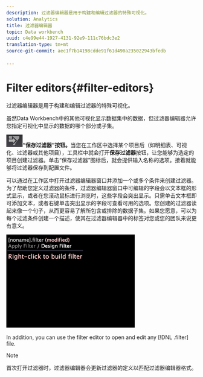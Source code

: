 ```yaml
---
description: 过滤器编辑器是用于构建和编辑过滤器的特殊可视化。
solution: Analytics
title: 过滤器编辑器
topic: Data workbench
uuid: c4e99e44-1927-4131-92e9-111c76bdc3e2
translation-type: tm+mt
source-git-commit: aec1f7b14198cdde91f61d490a235022943bfedb

---
```



# Filter editors{#filter-editors}

过滤器编辑器是用于构建和编辑过滤器的特殊可视化。

虽然Data Workbench中的其他可视化显示数据集中的数据，但过滤器编辑器允许您指定可视化中显示的数据的哪个部分或子集。

![](assets/filter_edit_toolbar.png)**“保存过滤器”按钮。**&#x200B;当您在工作区中选择某个项目后（如明细表、可视化、过滤器或其他项目），工具栏中就会打开&#x200B;**保存过滤器**&#x200B;按钮，让您能够为选定的项目创建过滤器。单击“保存过滤器”图标后，就会提供输入名称的选项。接着就能够将过滤器保存到配置文件。

可以通过在工作区中打开过滤器编辑器窗口并添加一个或多个条件来创建过滤器。为了帮助您定义过滤器的条件，过滤器编辑器窗口中可编辑的字段会以文本框的形式显示，或者在您滚动鼠标进行浏览时，这些字段会突出显示。只需单击文本框即可添加文本，或者右键单击突出显示的字段可查看可用的选项。您创建的过滤器读起来像一个句子，从而更容易了解所包含或排除的数据子集。如果您愿意，可以为每个过滤条件创建一个描述，使其在过滤器编辑器中的标签对您或您的团队来说更有意义。

![](assets/vis_FilterEditor_Blank.png)

In addition, you can use the filter editor to open and edit any [!DNL .filter] file.

>[!NOTE]
>
>首次打开过滤器时，过滤器编辑器会更新过滤器的定义以匹配过滤器编辑器格式。

